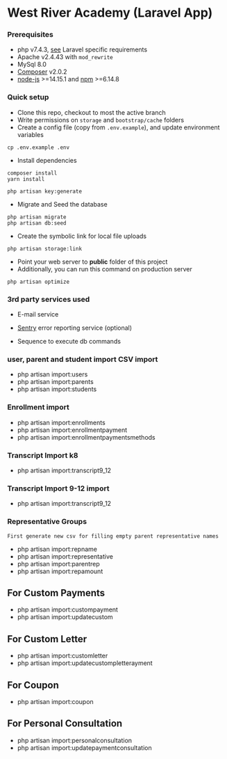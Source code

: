 # West River Academy (Laravel App)

### Prerequisites

-   php v7.4.3, [see](https://laravel.com/docs/installation) Laravel specific requirements
-   Apache v2.4.43 with `mod_rewrite`
-   MySql 8.0
-   [Composer](https://getcomposer.org) v2.0.2
-   [node-js](https://github.com/creationix/nvm) >=14.15.1 and [npm](https://www.npmjs.com/) >=6.14.8

### Quick setup

-   Clone this repo, checkout to most the active branch
-   Write permissions on `storage` and `bootstrap/cache` folders
-   Create a config file (copy from `.env.example`), and update environment variables

```
cp .env.example .env
```

-   Install dependencies

```
composer install
yarn install

php artisan key:generate
```

-   Migrate and Seed the database

```
php artisan migrate
php artisan db:seed
```

-   Create the symbolic link for local file uploads

```
php artisan storage:link
```

-   Point your web server to **public** folder of this project
-   Additionally, you can run this command on production server

```
php artisan optimize
```

### 3rd party services used

-   E-mail service
-   [Sentry](https://docs.sentry.io/platforms/php/laravel/) error reporting service (optional)

-   Sequence to execute db commands

### user, parent and student import CSV import

-   php artisan import:users
-   php artisan import:parents
-   php artisan import:students

### Enrollment import

-   php artisan import:enrollments
-   php artisan import:enrollmentpayment
-   php artisan import:enrollmentpaymentsmethods

### Transcript Import k8

-   php artisan import:transcript9_12

### Transcript Import 9-12 import

-   php artisan import:transcript9_12

### Representative Groups

`First generate new csv for filling empty parent representative names`

-   php artisan import:repname
-   php artisan import:representative
-   php artisan import:parentrep
-   php artisan import:repamount


## For Custom Payments

- php artisan import:custompayment
- php artisan import:updatecustom

## For Custom Letter

- php artisan import:customletter
- php artisan import:updatecustompletterayment

## For Coupon
- php artisan import:coupon

## For Personal Consultation
- php artisan import:personalconsultation
- php artisan import:updatepaymentconsultation
